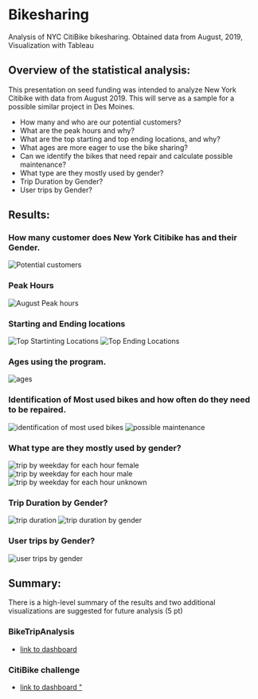 # Bikesharing
Analysis of NYC CitiBike bikesharing. Obtained data from August, 2019, Visualization with Tableau

## Overview of the statistical analysis:
This presentation on seed funding was intended to analyze New York Citibike with data from August 2019. This will serve as a sample for a possible similar project in Des Moines. 
 - How many and who are our potential customers?
- What are the peak hours and why?
- What are the top starting and top ending locations, and why?
- What ages are more eager to use the bike sharing?
- Can we identify the bikes that need repair and calculate possible maintenance?
- What type are they mostly used by gender?
- Trip Duration by Gender?
- User trips by Gender?

## Results:
### How many customer does New York Citibike has and their Gender.
![Potential customers](https://user-images.githubusercontent.com/88118587/151508795-eb1e3865-42a0-42db-a26f-9e23345834b1.jpg)

### Peak Hours
![August Peak hours](https://user-images.githubusercontent.com/88118587/151509007-caac09fa-f9d0-4f2f-b27b-ced8c76f5786.jpg)

### Starting and Ending locations

![Top Startinting Locations](https://user-images.githubusercontent.com/88118587/151509117-183a2053-3e15-424c-9d0a-c7d17ea5e840.jpg)
![Top Ending Locations](https://user-images.githubusercontent.com/88118587/151509125-59467bb0-f7f5-43e8-b8d1-0c36d507be4c.jpg)

### Ages using the program.
![ages](https://user-images.githubusercontent.com/88118587/151509198-9aeb57d1-feb6-4587-ae44-e118b1816cb5.jpg)

### Identification of Most used bikes and how often do they need to be repaired.

![identification of most used bikes](https://user-images.githubusercontent.com/88118587/151509318-59ba165e-20fb-4f91-b63a-a6509e2f60f8.jpg)
![possible maintenance](https://user-images.githubusercontent.com/88118587/151509323-794c3d84-d206-44f0-875e-1b2fbc23a0e6.jpg)

### What type are they mostly used by gender?
![trip by weekday for each hour female](https://user-images.githubusercontent.com/88118587/151509753-74f6e143-aa81-4f75-9f76-2e8f71723e29.jpg)
![trip by weekday for each hour male](https://user-images.githubusercontent.com/88118587/151509759-86c8d754-cadc-4fe1-bbe0-656bced6dfd6.jpg)
![trip by weekday for each hour unknown](https://user-images.githubusercontent.com/88118587/151509771-aede254f-462e-4936-9ac3-ea0858db2764.jpg)


### Trip Duration by Gender?
![trip duration](https://user-images.githubusercontent.com/88118587/151509828-43ffe330-df7b-4870-acb5-ba231db757df.jpg)
![trip duration by gender](https://user-images.githubusercontent.com/88118587/151509832-596d41ef-b276-4e49-82a6-77bb7958180a.jpg)

### User trips by Gender?
![user trips by gender](https://user-images.githubusercontent.com/88118587/151509878-0f3a0c79-3b55-4add-9f69-8cded35a54f8.jpg)



## Summary:

There is a high-level summary of the results and two additional visualizations are suggested for future analysis (5 pt)

### BikeTripAnalysis
- [link to dashboard](https://public.tableau.com/views/BikeTripAnalysis_16433494157590/BikeTripAnalysis?:language=en-US&publish=yes&:display_count=n&:origin=viz_share_link)
###  CitiBike challenge 
- [link to dashboard "](https://public.tableau.com/shared/9ZPGH6DJQ?:display_count=n&:origin=viz_share_link)
